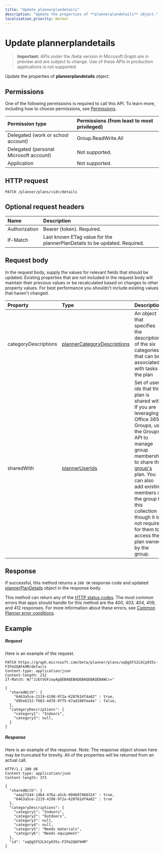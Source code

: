 ```yaml
---
title: "Update plannerplandetails"
description: "Update the properties of **plannerplandetails** object."
localization_priority: Normal
---
```


# Update plannerplandetails

> **Important:** APIs under the /beta version in Microsoft Graph are in preview and are subject to change. Use of these APIs in production applications is not supported.

Update the properties of **plannerplandetails** object.
## Permissions
One of the following permissions is required to call this API. To learn more, including how to choose permissions, see [Permissions](/graph/permissions-reference).

|Permission type      | Permissions (from least to most privileged)              |
|:--------------------|:---------------------------------------------------------|
|Delegated (work or school account) | Group.ReadWrite.All    |
|Delegated (personal Microsoft account) | Not supported.    |
|Application | Not supported. |

## HTTP request
<!-- { "blockType": "ignored" } -->
```http
PATCH /planner/plans/<id>/details
```
## Optional request headers
| Name       | Description|
|:-----------|:-----------|
| Authorization  | Bearer {token}. Required. |
| If-Match  | Last known ETag value for the plannerPlanDetails to be updated. Required.|

## Request body
In the request body, supply the values for relevant fields that should be updated. Existing properties that are not included in the request body will maintain their previous values or be recalculated based on changes to other property values. For best performance you shouldn't include existing values that haven't changed.

| Property	   | Type	|Description|
|:---------------|:--------|:----------|
|categoryDescriptions|[plannerCategoryDescriptions](../resources/plannercategorydescriptions.md)|An object that specifies the descriptions of the six categories that can be associated with tasks in the plan|
|sharedWith|[plannerUserIds](../resources/planneruserids.md)|Set of user ids that this plan is shared with. If you are leveraging Office 365 Groups, use the Groups API to manage group membership to share the [group's](../resources/group.md) plan. You can also add existing members of the group to this collection though it is not required for them to access the plan owned by the group.|

## Response

If successful, this method returns a `200 OK` response code and updated [plannerPlanDetails](../resources/plannerplandetails.md) object in the response body.

This method can return any of the [HTTP status codes](/graph/errors). The most common errors that apps should handle for this method are the 400, 403, 404, 409, and 412 responses. For more information about these errors, see [Common Planner error conditions](../resources/planner-overview.md#common-planner-error-conditions).

## Example
##### Request
Here is an example of the request.
<!-- {
  "blockType": "request",
  "name": "update_plannerplandetails"
}-->
```http
PATCH https://graph.microsoft.com/beta/planner/plans/xqQg5FS2LkCp935s-FIFm2QAFkHM/details
Content-type: application/json
Content-length: 212
If-Match: W/"JzEtVGFzayAgQEBAQEBAQEBAQEBAQEBAWCc="

{
  "sharedWith": {
    "6463a5ce-2119-4198-9f2a-628761df4a62" : true,
    "d95e6152-f683-4d78-9ff5-67ad180fea4a" : false,
  },
  "categoryDescriptions": {
    "category1": "Indoors",
    "category3": null,
  }
}
```
##### Response
Here is an example of the response. Note: The response object shown here may be truncated for brevity. All of the properties will be returned from an actual call.
<!-- {
  "blockType": "response",
  "truncated": true,
  "@odata.type": "microsoft.graph.plannerPlanDetails"
} -->
```http
HTTP/1.1 200 OK
Content-type: application/json
Content-length: 373

{
  "sharedWith": {
    "aaa27244-1db4-476a-a5cb-004607466324" : true,
    "6463a5ce-2119-4198-9f2a-628761df4a62" : true
  },
  "categoryDescriptions": {
    "category1": "Indoors",
    "category2": "Outdoors",
    "category3": null,
    "category4": null,
    "category5": "Needs materials",
    "category6": "Needs equipment"
  },
  "id": "xqQg5FS2LkCp935s-FIFm2QAFkHM"
}
```

<!-- uuid: 8fcb5dbc-d5aa-4681-8e31-b001d5168d79
2015-10-25 14:57:30 UTC -->
<!-- {
  "type": "#page.annotation",
  "description": "Update plannerplandetails",
  "keywords": "",
  "section": "documentation",
  "tocPath": ""
}-->
